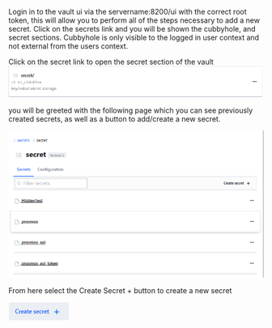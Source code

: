 Login in to the vault ui via the servername:8200/ui with the correct root token, this will allow you to perform all of the steps necessary to add a  new secret. Click on the secrets link and you will be shown the cubbyhole, and secret sections. Cubbyhole is only visible to the logged in user context and not external from the users context.

Click on the secret link to open the secret section of the vault
![](./img/vault-secret-link.png)

you will be greeted with the following page which you can see previously created secrets, as well as a button to add/create a new secret.

![](./img/vault-secret-page.png)

From here select the Create Secret + button to create a new secret

![](./img/vault-secret-create-new.png)

